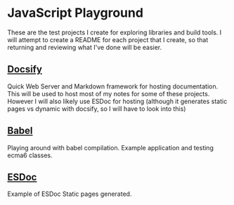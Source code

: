 # JavaScript Playground

These are the test projects I create for exploring libraries and build tools. I will attempt to create a README for each project that I create, so that returning and reviewing what I've done will be easier.

## [Docsify](/play/test.docsify/docs/)
 Quick Web Server and Markdown framework for hosting documentation. This will be used to host most of my notes for some of these projects. However I will also likely use ESDoc for hosting (although it generates static pages vs dynamic with docsify, so I will have to look into this)

## [Babel](/play/test.babel/)
 Playing around with babel compilation. Example application and testing ecma6 classes.

## [ESDoc](/play/test.esdoc/docs)
 Example of ESDoc Static pages generated. 
